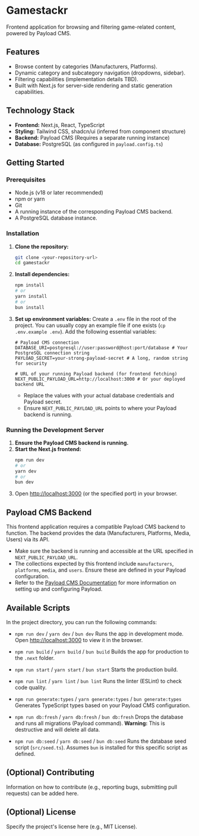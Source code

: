 # Gamestackr

Frontend application for browsing and filtering game-related content, powered by Payload CMS.

## Features

*   Browse content by categories (Manufacturers, Platforms).
*   Dynamic category and subcategory navigation (dropdowns, sidebar).
*   Filtering capabilities (implementation details TBD).
*   Built with Next.js for server-side rendering and static generation capabilities.

## Technology Stack

*   **Frontend:** Next.js, React, TypeScript
*   **Styling:** Tailwind CSS, shadcn/ui (inferred from component structure)
*   **Backend:** Payload CMS (Requires a separate running instance)
*   **Database:** PostgreSQL (as configured in `payload.config.ts`)

## Getting Started

### Prerequisites

*   Node.js (v18 or later recommended)
*   npm or yarn
*   Git
*   A running instance of the corresponding Payload CMS backend.
*   A PostgreSQL database instance.

### Installation

1.  **Clone the repository:**
    ```bash
    git clone <your-repository-url>
    cd gamestackr
    ```

2.  **Install dependencies:**
    ```bash
    npm install
    # or
    yarn install
    # or
    bun install
    ```

3.  **Set up environment variables:**
    Create a `.env` file in the root of the project. You can usually copy an example file if one exists (`cp .env.example .env`). Add the following essential variables:

    ```plaintext
    # Payload CMS connection
    DATABASE_URI=postgresql://user:password@host:port/database # Your PostgreSQL connection string
    PAYLOAD_SECRET=your-strong-payload-secret # A long, random string for security

    # URL of your running Payload backend (for frontend fetching)
    NEXT_PUBLIC_PAYLOAD_URL=http://localhost:3000 # Or your deployed backend URL
    ```
    *   Replace the values with your actual database credentials and Payload secret.
    *   Ensure `NEXT_PUBLIC_PAYLOAD_URL` points to where your Payload backend is running.

### Running the Development Server

1.  **Ensure the Payload CMS backend is running.**
2.  **Start the Next.js frontend:**
    ```bash
    npm run dev
    # or
    yarn dev
    # or
    bun dev
    ```
3.  Open [http://localhost:3000](http://localhost:3000) (or the specified port) in your browser.

## Payload CMS Backend

This frontend application requires a compatible Payload CMS backend to function. The backend provides the data (Manufacturers, Platforms, Media, Users) via its API.

*   Make sure the backend is running and accessible at the URL specified in `NEXT_PUBLIC_PAYLOAD_URL`.
*   The collections expected by this frontend include `manufacturers`, `platforms`, `media`, and `users`. Ensure these are defined in your Payload configuration.
*   Refer to the [Payload CMS Documentation](https://payloadcms.com/docs) for more information on setting up and configuring Payload.

## Available Scripts

In the project directory, you can run the following commands:

*   `npm run dev` / `yarn dev` / `bun dev`
    Runs the app in development mode.
    Open [http://localhost:3000](http://localhost:3000) to view it in the browser.

*   `npm run build` / `yarn build` / `bun build`
    Builds the app for production to the `.next` folder.

*   `npm run start` / `yarn start` / `bun start`
    Starts the production build.

*   `npm run lint` / `yarn lint` / `bun lint`
    Runs the linter (ESLint) to check code quality.

*   `npm run generate:types` / `yarn generate:types` / `bun generate:types`
    Generates TypeScript types based on your Payload CMS configuration.

*   `npm run db:fresh` / `yarn db:fresh` / `bun db:fresh`
    Drops the database and runs all migrations (Payload command).
    **Warning:** This is destructive and will delete all data.

*   `npm run db:seed` / `yarn db:seed` / `bun db:seed`
    Runs the database seed script (`src/seed.ts`).
    Assumes `bun` is installed for this specific script as defined.

## (Optional) Contributing

Information on how to contribute (e.g., reporting bugs, submitting pull requests) can be added here.

## (Optional) License

Specify the project's license here (e.g., MIT License).
